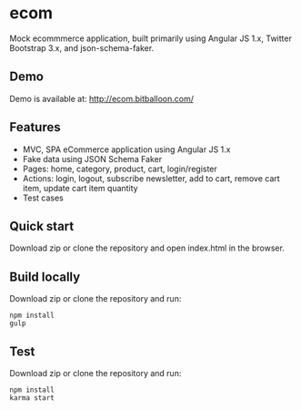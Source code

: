 # ecom
Mock ecommmerce application, built primarily using Angular JS 1.x, Twitter Bootstrap 3.x, and json-schema-faker.

## Demo
Demo is available at: http://ecom.bitballoon.com/

## Features
* MVC, SPA eCommerce application using Angular JS 1.x
* Fake data using JSON Schema Faker
* Pages: home, category, product, cart, login/register
* Actions: login, logout, subscribe newsletter, add to cart, remove cart item, update cart item quantity
* Test cases

## Quick start
Download zip or clone the repository and open index.html in the browser.

## Build locally
Download zip or clone the repository and run:
```
npm install
gulp
```

## Test
Download zip or clone the repository and run:
```
npm install
karma start
```
